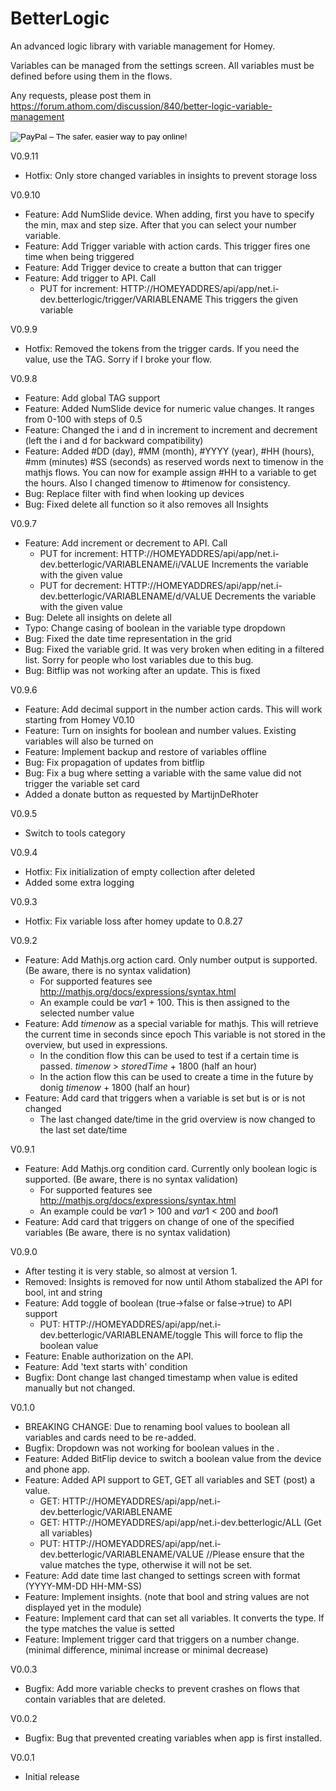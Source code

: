 # BetterLogic
An advanced logic library with variable management for Homey.

Variables can be managed from the settings screen. All variables must be defined before using them in the flows.

Any requests, please post them in https://forum.athom.com/discussion/840/better-logic-variable-management

<form action="https://www.paypal.com/cgi-bin/webscr" method="post" target="_top">
<input type="hidden" name="cmd" value="_s-xclick">
<input type="hidden" name="hosted_button_id" value="4MCP3TLK2LS3N">
<input type="image" src="https://www.paypalobjects.com/en_US/GB/i/btn/btn_donateCC_LG.gif" border="0" name="submit" alt="PayPal – The safer, easier way to pay online!">
<img alt="" border="0" src="https://www.paypalobjects.com/nl_NL/i/scr/pixel.gif" width="1" height="1">
</form>

V0.9.11
* Hotfix: Only store changed variables in insights to prevent storage loss

V0.9.10
* Feature: Add NumSlide device. When adding, first you have to specify the min, max and step size. After that you can select your number variable.
* Feature: Add Trigger variable with action cards. This trigger fires one time when being triggered
* Feature: Add Trigger device to create a button that can trigger
* Feature: Add trigger to API. Call 
	* PUT for increment: HTTP://HOMEYADDRES/api/app/net.i-dev.betterlogic/trigger/VARIABLENAME This triggers the given variable


V0.9.9
* Hotfix: Removed the tokens from the trigger cards. If you need the value, use the TAG. Sorry if I broke your flow.

V0.9.8
* Feature: Add global TAG support
* Feature: Added NumSlide device for numeric value changes. It ranges from 0-100 with steps of 0.5
* Feature: Changed the i and d in increment to increment and decrement (left the i and d for backward compatibility)
* Feature: Added #DD (day), #MM (month), #YYYY (year), #HH (hours), #mm (minutes) #SS (seconds) as reserved words next to timenow in the mathjs flows. You can now for example assign #HH to a variable to get the hours. Also I changed timenow to #timenow for consistency.
* Bug: Replace filter with find when looking up devices
* Bug: Fixed delete all function so it also removes all Insights

V0.9.7
* Feature: Add increment or decrement to API. Call 
	* PUT for increment: HTTP://HOMEYADDRES/api/app/net.i-dev.betterlogic/VARIABLENAME/i/VALUE  Increments the variable with the given value
	* PUT for decrement: HTTP://HOMEYADDRES/api/app/net.i-dev.betterlogic/VARIABLENAME/d/VALUE  Decrements the variable with the given value
* Bug: Delete all insights on delete all
* Typo: Change casing of boolean in the variable type dropdown
* Bug: Fixed the date time representation in the grid
* Bug: Fixed the variable grid. It was very broken when editing in a filtered list. Sorry for people who lost variables due to this bug.
* Bug: Bitflip was not working after an update. This is fixed

V0.9.6
* Feature: Add decimal support in the number action cards. This will work starting from Homey V0.10
* Feature: Turn on insights for boolean and number values. Existing variables will also be turned on
* Feature: Implement backup and restore of variables offline 
* Bug: Fix propagation of updates from bitflip
* Bug: Fix a bug where setting a variable with the same value did not trigger the variable set card
* Added a donate button as requested by MartijnDeRhoter

V0.9.5
* Switch to tools category

V0.9.4
* Hotfix: Fix initialization of empty collection after deleted
* Added some extra logging

V0.9.3
* Hotfix: Fix variable loss after homey update to 0.8.27


V0.9.2
* Feature: Add Mathjs.org action card. Only number output is supported. (Be aware, there is no syntax validation)
    * For supported features see http://mathjs.org/docs/expressions/syntax.html 
	* An example could be $var1$ + 100. This is then assigned to the selected number value
* Feature: Add $timenow$ as a special variable for mathjs. This will retrieve the current time in seconds since epoch This variable is not stored in the overview, but used in expressions.
	* In the condition flow this can be used to test if a certain time is passed. $timenow$ > $storedTime$ + 1800 (half an hour)
    * In the action flow this can be used to create a time in the future by donig $timenow$ + 1800 (half an hour)
* Feature: Add card that triggers when a variable is set but is or is not changed
	* The last changed date/time in the grid overview is now changed to the last set date/time

V0.9.1
* Feature: Add Mathjs.org condition card. Currently only boolean logic is supported. (Be aware, there is no syntax validation)
    * For supported features see http://mathjs.org/docs/expressions/syntax.html 
	* An example could be $var1$ > 100 and $var1$ < 200 and $bool1$
* Feature: Add card that triggers on change of one of the specified variables (Be aware, there is no syntax validation)

V0.9.0
* After testing it is very stable, so almost at version 1.
* Removed: Insights is removed for now until Athom stabalized the API for bool, int and string
* Feature: Add toggle of boolean (true->false or false->true) to API support
    * PUT: HTTP://HOMEYADDRES/api/app/net.i-dev.betterlogic/VARIABLENAME/toggle This will force to flip the boolean value
* Feature: Enable authorization on the API.	   
* Feature: Add 'text starts with' condition
* Bugfix: Dont change last changed timestamp when value is edited manually but not changed.

V0.1.0

* BREAKING CHANGE: Due to renaming bool values to boolean all variables and cards need to be re-added.
* Bugfix: Dropdown was not working for boolean values in the .
* Feature: Added BitFlip device to switch a boolean value from the device and phone app.
* Feature: Added API support to GET, GET all variables and SET (post) a value.
	* GET: HTTP://HOMEYADDRES/api/app/net.i-dev.betterlogic/VARIABLENAME
	* GET: HTTP://HOMEYADDRES/api/app/net.i-dev.betterlogic/ALL (Get all variables)
	* PUT: HTTP://HOMEYADDRES/api/app/net.i-dev.betterlogic/VARIABLENAME/VALUE  //Please ensure that the value matches the type, otherwise it will not be set.
* Feature: Add date time last changed to settings screen with format (YYYY-MM-DD HH-MM-SS)
* Feature: Implement insights. (note that bool and string values are not displayed yet in the module)
* Feature: Implement card that can set all variables. It converts the type. If the type matches the value is setted
* Feature: Implement trigger card that triggers on a number change. (minimal difference, minimal increase or minimal decrease)

V0.0.3
* Bugfix: Add more variable checks to prevent crashes on flows that contain variables that are deleted.

V0.0.2
* Bugfix: Bug that prevented creating variables when app is first installed. 

V0.0.1
* Initial release
